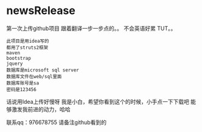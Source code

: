 # newsRelease
第一次上传github项目
跟着翻译一步一步点的。。
不会英语好累 TUT。。

    此项目是用idea写的
    都用了struts2框架  
    maven 
    bootstrap
    jquery
    数据库是microsoft sql server
    数据库文件在web/sql里面
    数据库账号是sa
    密码是123456
    
话说用Idea上传好慢呀
我是小白，希望你看到这个的时候，小手点一下下载吧
能够激发我前进的动力，哈哈
  
  联系qq：976678755
  请备注github看到的
